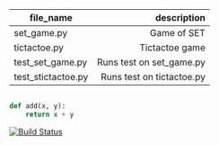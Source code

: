 | file_name     | description  |
| ------------- |-------------:| 
| set_game.py      | Game of SET |
| tictactoe.py     | Tictactoe game|  
| test_set_game.py  | Runs test on  set_game.py|
| test_stictactoe.py  | Runs test on  tictactoe.py|

```python

def add(x, y):
    return x + y
```

[![Build Status](https://travis-ci.org/KznRkjp/tests.svg?branch=master)](https://travis-ci.org/KznRkjp/tests)
